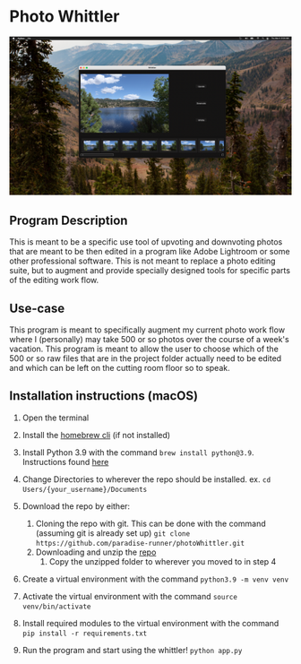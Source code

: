 # Photo Whittler
![PhotoWhittler](res/whittler.png)
## Program Description
This is meant to be a specific use tool of upvoting and downvoting photos that are meant to be 
then edited in a program like Adobe Lightroom or some other professional software. This is not 
meant to replace a photo editing suite, but to augment and provide specially designed tools for 
specific parts of the editing work flow.

## Use-case
This program is meant to specifically augment my current photo work flow where I (personally) may 
take 500 or so photos over the course of a week's vacation. This program is meant to allow the 
user to choose which of the 500 or so raw files that are in the project folder actually need to be 
edited and which can be left on the cutting room floor so to speak.

## Installation instructions (macOS)
1. Open the terminal
1. Install the [homebrew cli](https://brew.sh/) (if not installed)
1. Install Python 3.9 with the command `brew install python@3.9`. Instructions found
   [here](https://formulae.brew.sh/formula/python@3.9)

1. Change Directories to wherever the repo should be installed. ex. `cd Users/{your_username}/Documents`
1. Download the repo by either:
    1. Cloning the repo with git. This can be done with the command (assuming git is already set up)
       `git clone https://github.com/paradise-runner/photoWhittler.git`
    1. Downloading and unzip the [repo](https://github.com/paradise-runner/photoWhittler)
        1. Copy the unzipped folder to wherever you moved to in step 4
1. Create a virtual environment with the command `python3.9 -m venv venv`
1. Activate the virtual environment with the command `source venv/bin/activate`
1. Install required modules to the virtual environment with the command `pip install -r requirements.txt`
1. Run the program and start using the whittler! `python app.py`
